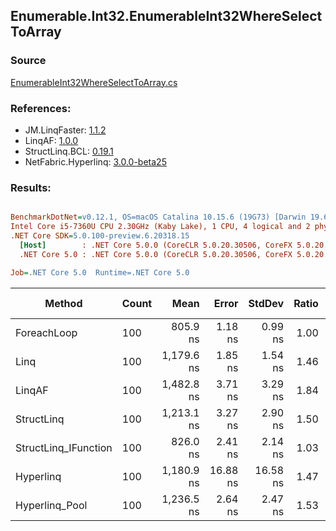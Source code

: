 ﻿## Enumerable.Int32.EnumerableInt32WhereSelectToArray

### Source
[EnumerableInt32WhereSelectToArray.cs](../LinqBenchmarks/Enumerable/Int32/EnumerableInt32WhereSelectToArray.cs)

### References:
- JM.LinqFaster: [1.1.2](https://www.nuget.org/packages/JM.LinqFaster/1.1.2)
- LinqAF: [1.0.0](https://www.nuget.org/packages/LinqAF/1.0.0)
- StructLinq.BCL: [0.19.1](https://www.nuget.org/packages/StructLinq.BCL/0.19.1)
- NetFabric.Hyperlinq: [3.0.0-beta25](https://www.nuget.org/packages/NetFabric.Hyperlinq/3.0.0-beta25)

### Results:
``` ini

BenchmarkDotNet=v0.12.1, OS=macOS Catalina 10.15.6 (19G73) [Darwin 19.6.0]
Intel Core i5-7360U CPU 2.30GHz (Kaby Lake), 1 CPU, 4 logical and 2 physical cores
.NET Core SDK=5.0.100-preview.6.20318.15
  [Host]        : .NET Core 5.0.0 (CoreCLR 5.0.20.30506, CoreFX 5.0.20.30506), X64 RyuJIT
  .NET Core 5.0 : .NET Core 5.0.0 (CoreCLR 5.0.20.30506, CoreFX 5.0.20.30506), X64 RyuJIT

Job=.NET Core 5.0  Runtime=.NET Core 5.0  

```
|               Method | Count |       Mean |    Error |   StdDev | Ratio | RatioSD |  Gen 0 | Gen 1 | Gen 2 | Allocated |
|--------------------- |------ |-----------:|---------:|---------:|------:|--------:|-------:|------:|------:|----------:|
|          ForeachLoop |   100 |   805.9 ns |  1.18 ns |  0.99 ns |  1.00 |    0.00 | 0.4358 |     - |     - |     912 B |
|                 Linq |   100 | 1,179.6 ns |  1.85 ns |  1.54 ns |  1.46 |    0.00 | 0.3967 |     - |     - |     832 B |
|               LinqAF |   100 | 1,482.8 ns |  3.71 ns |  3.29 ns |  1.84 |    0.01 | 0.4196 |     - |     - |     880 B |
|           StructLinq |   100 | 1,213.1 ns |  3.27 ns |  2.90 ns |  1.50 |    0.00 | 0.1450 |     - |     - |     304 B |
| StructLinq_IFunction |   100 |   826.0 ns |  2.41 ns |  2.14 ns |  1.03 |    0.00 | 0.1450 |     - |     - |     304 B |
|            Hyperlinq |   100 | 1,180.9 ns | 16.88 ns | 16.58 ns |  1.47 |    0.02 | 0.1259 |     - |     - |     264 B |
|       Hyperlinq_Pool |   100 | 1,236.5 ns |  2.64 ns |  2.47 ns |  1.53 |    0.00 | 0.0458 |     - |     - |      96 B |
